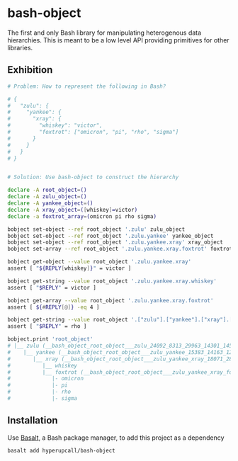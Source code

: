 # bash-object

The first and only Bash library for manipulating heterogenous data hierarchies. This is meant to be a low level API providing primitives for other libraries.

## Exhibition

```sh
# Problem: How to represent the following in Bash?

# {
#   "zulu": {
#     "yankee": {
#       "xray": {
#         "whiskey": "victor",
#         "foxtrot": ["omicron", "pi", "rho", "sigma"]
#       }
#     }
#   }
# }


# Solution: Use bash-object to construct the hierarchy

declare -A root_object=()
declare -A zulu_object=()
declare -A yankee_object=()
declare -A xray_object=([whiskey]=victor)
declare -a foxtrot_array=(omicron pi rho sigma)

bobject set-object --ref root_object '.zulu' zulu_object
bobject set-object --ref root_object '.zulu.yankee' yankee_object
bobject set-object --ref root_object '.zulu.yankee.xray' xray_object
bobject set-array --ref root_object '.zulu.yankee.xray.foxtrot' foxtrot_array

bobject get-object --value root_object '.zulu.yankee.xray'
assert [ "${REPLY[whiskey]}" = victor ]

bobject get-string --value root_object '.zulu.yankee.xray.whiskey'
assert [ "$REPLY" = victor ]

bobject get-array --value root_object '.zulu.yankee.xray.foxtrot'
assert [ ${#REPLY[@]} -eq 4 ]

bobject get-string --value root_object '.["zulu"].["yankee"].["xray"].["foxtrot"].[2]'
assert [ "$REPLY" = rho ]

bobject.print 'root_object'
# |__ zulu (__bash_object_root_object___zulu_24092_8313_29963_14301_14535)
#    |__ yankee (__bash_object_root_object___zulu_yankee_15383_14163_12814_23488_13779)
#       |__ xray (__bash_object_root_object___zulu_yankee_xray_18071_28791_7790_539_19231)
#          |__ whiskey
#          |__ foxtrot (__bash_object_root_object___zulu_yankee_xray_foxtrot_26606_15833_10655_7208_16587)
#             |- omicron
#             |- pi
#             |- rho
#             |- sigma
```

## Installation

Use [Basalt](https://github.com/hyperupcall/basalt), a Bash package manager, to add this project as a dependency

```sh
basalt add hyperupcall/bash-object
```
